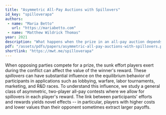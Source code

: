 ```yaml
---
title: "Asymmetric All-Pay Auctions with Spillovers"
id_key: "spilloverapa"
authors:
 - name: "Maria Betto"
   url: "https://mariabetto.com"
 - name: "Matthew Wildrick Thomas"
year: 2021
description: "What happens when the prize in an all-pay auction depends on players' bids?"
pdf: "/assets/pdfs/papers/asymmetric-all-pay-auctions-with-spillovers.pdf"
shortlink: "https://mwt.me/spilloverapa"
---
```


When opposing parties compete for a  prize, the sunk effort players exert during the conflict can affect the value of the winner's reward. These *spillovers* can have substantial influence on the equilibrium behavior of participants in applications such as lobbying, warfare, labor tournaments, marketing, and R&D races. To understand this influence, we study a general class of asymmetric, two-player all-pay contests where we allow for spillovers in each player's reward.  The link between participants' efforts and rewards yields novel effects -- in particular, players with higher costs and lower values than their opponent sometimes extract larger payoffs.